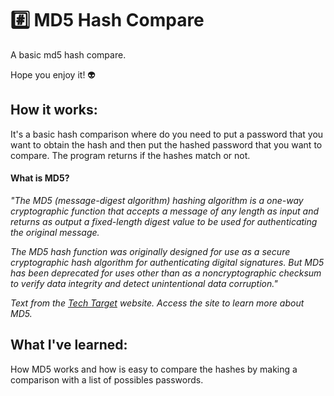 # :hash: MD5 Hash Compare

A basic md5 hash compare.

Hope you enjoy it! 👽

## How it works:
It's a basic hash comparison where do you need to put a password that you want to obtain the hash and then put the hashed password that you want to compare. The program returns if the hashes match or not.

#### What is MD5?
*"The MD5 (message-digest algorithm) hashing algorithm is a one-way cryptographic function that accepts a message of any length as input and returns as output a fixed-length digest value to be used for authenticating the original message.*

*The MD5 hash function was originally designed for use as a secure cryptographic hash algorithm for authenticating digital signatures. But MD5 has been deprecated for uses other than as a noncryptographic checksum to verify data integrity and detect unintentional data corruption."*

*Text from the [Tech Target](https://searchsecurity.techtarget.com/definition/MD5) website. Access the site to learn more about MD5.*

## What I've learned:
How MD5 works and how is easy to compare the hashes by making a comparison with a list of possibles passwords.
